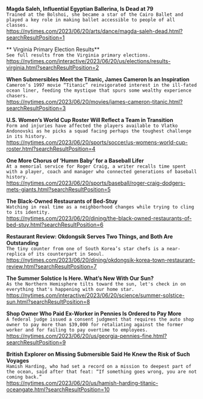 **Magda Saleh, Influential Egyptian Ballerina, Is Dead at 79**\
`Trained at the Bolshoi, she became a star of the Cairo Ballet and played a key role in making ballet accessible to people of all classes.`\
https://nytimes.com/2023/06/20/arts/dance/magda-saleh-dead.html?searchResultPosition=1

**  Virginia Primary Election Results**\
`See full results from the Virginia primary elections.`\
https://nytimes.com/interactive/2023/06/20/us/elections/results-virginia.html?searchResultPosition=2

**When Submersibles Meet the Titanic, James Cameron Is an Inspiration**\
`Cameron’s 1997 movie “Titanic” reinvigorated interest in the ill-fated ocean liner, feeding the mystique that spurs some wealthy experience chasers.`\
https://nytimes.com/2023/06/20/movies/james-cameron-titanic.html?searchResultPosition=3

**U.S. Women’s World Cup Roster Will Reflect a Team in Transition**\
`Form and injuries have affected the players available to Vlatko Andonovski as he picks a squad facing perhaps the toughest challenge in its history.`\
https://nytimes.com/2023/06/20/sports/soccer/us-womens-world-cup-roster.html?searchResultPosition=4

**One More Chorus of ‘Humm Baby’ for a Baseball Lifer**\
`At a memorial service for Roger Craig, a writer recalls time spent with a player, coach and manager who connected generations of baseball history.`\
https://nytimes.com/2023/06/20/sports/baseball/roger-craig-dodgers-mets-giants.html?searchResultPosition=5

**The Black-Owned Restaurants of Bed-Stuy**\
`Watching in real time as a neighborhood changes while trying to cling to its identity.`\
https://nytimes.com/2023/06/20/dining/the-black-owned-restaurants-of-bed-stuy.html?searchResultPosition=6

**Restaurant Review: Okdongsik Serves Two Things, and Both Are Outstanding**\
`The tiny counter from one of South Korea’s star chefs is a near-replica of its counterpart in Seoul.`\
https://nytimes.com/2023/06/20/dining/okdongsik-korea-town-restaurant-review.html?searchResultPosition=7

**The Summer Solstice Is Here. What’s New With Our Sun?**\
`As the Northern Hemisphere tilts toward the sun, let's check in on everything that's happening with our home star.`\
https://nytimes.com/interactive/2023/06/20/science/summer-solstice-sun.html?searchResultPosition=8

**Shop Owner Who Paid Ex-Worker in Pennies Is Ordered to Pay More**\
`A federal judge issued a consent judgment that requires the auto shop owner to pay more than $39,000 for retaliating against the former worker and for failing to pay overtime to employees.`\
https://nytimes.com/2023/06/20/us/georgia-pennies-fine.html?searchResultPosition=9

**British Explorer on Missing Submersible Said He Knew the Risk of Such Voyages**\
`Hamish Harding, who had set a record on a mission to deepest part of the ocean, said after that feat: “If something goes wrong, you are not coming back.”`\
https://nytimes.com/2023/06/20/us/hamish-harding-titanic-oceangate.html?searchResultPosition=10

